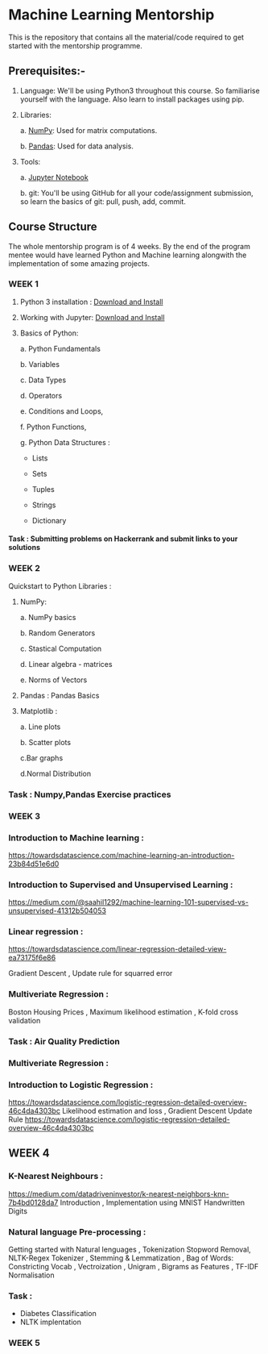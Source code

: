 # Machine Learning Mentorship

This is the repository that contains all the material/code required to get started with the mentorship programme. 


## Prerequisites:-

1. Language: We'll be using Python3 throughout this course. So familiarise yourself with the language. Also learn to install packages using pip.

2. Libraries:

    a. [NumPy](https://numpy.org/): Used for matrix computations.
    
    b. [Pandas](https://pandas.pydata.org/): Used for data analysis.

4. Tools:

    a. [Jupyter Notebook](https://jupyter.org/install)
    
    b. git: You'll be using GitHub for all your code/assignment submission, so learn the basics of git: pull, push, add, commit.

 
## Course Structure
The whole mentorship program is of 4 weeks. By the end of the program mentee would have learned Python and Machine learning
alongwith the implementation of some amazing projects.

### WEEK 1

1. Python 3 installation : [Download and Install](https://www.python.org/downloads/)
2. Working with Jupyter: [Download and Install](https://jupyter.org/install)
3. Basics of Python:

    a. Python Fundamentals
    
    b. Variables
    
    c. Data Types
    
    d. Operators
    
    e. Conditions and Loops,
    
    f. Python Functions,
    
    g. Python Data Structures :
         
      - Lists
      
      - Sets
      
      - Tuples
      
      - Strings
      
      - Dictionary

#### Task : Submitting problems on Hackerrank and submit links to your solutions


### WEEK 2

 Quickstart to Python Libraries :
 
 1. NumPy:
 
     a. NumPy basics
     
     b. Random Generators 
     
     c. Stastical Computation 
     
     d. Linear algebra - matrices 
     
     e. Norms of Vectors 
     
 2. Pandas : Pandas Basics
 
 3. Matplotlib : 
 
     a. Line plots  
     
     b. Scatter plots 
     
     c.Bar graphs  
     
     d.Normal Distribution
     
 ### Task : Numpy,Pandas Exercise practices
 
 
  ### WEEK 3
  ### Introduction to Machine learning :
  https://towardsdatascience.com/machine-learning-an-introduction-23b84d51e6d0
  ### Introduction to Supervised and Unsupervised Learning :
  https://medium.com/@saahil1292/machine-learning-101-supervised-vs-unsupervised-41312b504053
  ### Linear regression : 
  https://towardsdatascience.com/linear-regression-detailed-view-ea73175f6e86
  
   Gradient Descent , Update rule for squarred error
   
  ### Multiveriate Regression : 
  
  Boston Housing Prices  , Maximum likelihood estimation , K-fold cross validation 
  
   ### Task : Air Quality Prediction
  ### Multiveriate Regression : 
  ### Introduction to Logistic Regression :
  https://towardsdatascience.com/logistic-regression-detailed-overview-46c4da4303bc
  Likelihood estimation and loss  , Gradient Descent Update Rule 
        https://towardsdatascience.com/logistic-regression-detailed-overview-46c4da4303bc
        
    
 
 ## WEEK 4
 
 ### K-Nearest Neighbours : 
 https://medium.com/datadriveninvestor/k-nearest-neighbors-knn-7b4bd0128da7
 Introduction , Implementation using MNIST Handwritten Digits 
 
 ### Natural language Pre-processing :
 Getting started with Natural lenguages  , Tokenization Stopword Removal, NLTK-Regex Tokenizer , Stemming & Lemmatization , Bag of Words: Constricting Vocab , Vectroization , Unigram , Bigrams as Features , TF-IDF Normalisation 
    
  ### Task :
  * Diabetes Classification
  * NLTK implentation
    
 ### WEEK 5
 
 
  
  
  
   
  


   
   
